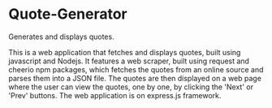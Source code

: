 # Quote-Generator
Generates and displays quotes.

This is a web application that fetches and displays quotes, built using javascript and Nodejs.
It features a web scraper, built using request and cheerio npm packages, which fetches the quotes from an online source and parses them into a JSON file.
The quotes are then displayed on a web page where the user can view the quotes, one by one, by clicking the 'Next' or 'Prev' buttons.
The web application is on express.js framework.
